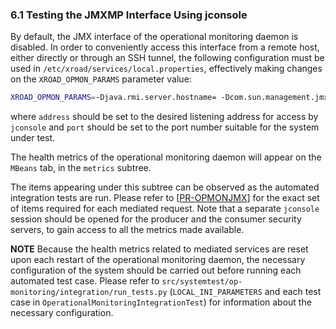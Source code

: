 ### 6.1 Testing the JMXMP Interface Using jconsole

By default, the JMX interface of the operational monitoring daemon is disabled. In order to conveniently access this interface from a remote host, either directly or through an SSH tunnel, the following configuration must be used in `/etc/xroad/services/local.properties`, effectively making changes on the `XROAD_OPMON_PARAMS` parameter value:

```bash
XROAD_OPMON_PARAMS=-Djava.rmi.server.hostname= -Dcom.sun.management.jmxremote -Dcom.sun.management.jmxremote.port= -Dcom.sun.management.jmxremote.authenticate=false -Dcom.sun.management.jmxremote.ssl=false
```

where `address` should be set to the desired listening address for access by `jconsole` and `port` should be set to the port number suitable for the system under test.

The health metrics of the operational monitoring daemon will appear on the `MBeans` tab, in the `metrics` subtree.

The items appearing under this subtree can be observed as the automated integration tests are run. Please refer to \[[PR-OPMONJMX](#PR-OPMONJMX)\] for the exact set of items required for each mediated request. Note that a separate `jconsole` session should be opened for the producer and the consumer security servers, to gain access to all the metrics made available.

**NOTE** Because the health metrics related to mediated services are reset upon each restart of the operational monitoring daemon, the necessary configuration of the system should be carried out before running each automated test case. Please refer to `src/systemtest/op-monitoring/integration/run_tests.py` (`LOCAL_INI_PARAMETERS` and each test case in `OperationalMonitoringIntegrationTest`) for information about the necessary configuration.